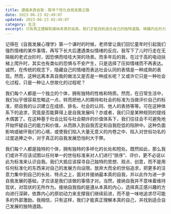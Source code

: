 ```yaml
---
title: 遵循本真自我：探寻个性化自我发展之路
date: 2023-06-23 02:49:07
updated: 2023-06-23 02:49:07
category: 生活
excerpt: 只有真正理解和接纳本真的自我，我们才能找到适合自己的独特道路、唤醒内在的力量、实现个性化的自我发展。
---
```

记得在《自我发展心理学》第一个课时的时候，老师曾让我们回忆童年时引起我们强烈情绪的某件事情，再写下长大后遭遇类似情绪的反应。我写下了儿时行走在无隔板的老式台阶时，因恐惧而哇哇大哭的场景。而多年后的我，在过于高的电动扶梯上爬升时，其实也有类似的恐惧与不安产生，只是选择了压抑情绪而不再表达。诚然，在传统的观念下，隐藏自己的情绪而表达社会认同的表情是一种成熟的表现。然而，这种远离本真自我的做法又是否是一种成长呢？又或许它只是一种社会化过程，只是一种让人世故化的过程呢？

我们每个人都是一个独立的个体，拥有独特的性格和特质。然而，在日常生活中，我们似乎很容易忽略这一点，转而把他人的期待和社会的标准为当做评价自己的标准，把自我的认识建立在成绩、排名、社会的认同、他人的表扬等等。可在这种体系下的追求，究竟是否能算得上是自我发展吗？亦或者，我们只是某种规则的提线木偶罢了。在这种基于社会比较与社会期许的价值体系下，我们往往会不可避免地开始怀疑自己的能力和价值，从而跌入到自我否定和自我贬低的陷阱中。这种负面影响或破环我们的心境，或使我们陷入大量无意义的内卷之中、陷入对世俗功名的过度追捧之中，对于真正的自我发展恐怕利大于弊。

我们每个人都是独特的个体，拥有独特的多样化的长处和短处。既然如此，那么我们或许不应该试图以任何单一的世俗标准来对人们进行“排序”、评价，更不必说以此为标准来认识自我。我们大抵应该探寻自己独特的思想、观点、创意，而不是用任何标准化的东西来对自己的发展方向设限。放弃大而全的世俗追求，把更多的注意力集中到自己的长处、特点之上，面对并接纳最本真的自我，并以此作为进一步自我发展的基础，才应该是我们该做的事情才对。当然，接纳自我并不意味着维持现状，对现状的无所作为。接纳自我指的是遵从本真的内心，选择真正感兴趣的方向进行深耕，依靠内心的原初动力来支撑我们继续前进，而不是一味地追求尽可能多的外部激励。我相信，只有这样，我们才能真正理解本真的自己，并找到适合自己发展的独特道路。